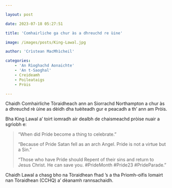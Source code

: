 ```yaml
---

layout: post

date: 2023-07-18 05:27:51

title: 'Comhairliche ga chur às a dhreuchd re ùine'

image: /images/posts/King-Lawal.jpg

author: 'Crìstean MacMhìcheil'

categories:
    - 'An Rìoghachd Aonaichte'
    - 'An t-Saoghal'
    - Creideamh
    - Poileataigs
    - Pròis

---
```


Chaidh Comhairliche Tòraidheach ann an Siorrachd Northampton a chur às a dhreuchd rè ùine as dèidh dha tuèiteadh gur e peacadh a th’ ann am Pròis.

Bha King Lawal a’ toirt iomradh air dealbh de chaismeachd pròise nuair a sgrìobh e:

> “When did Pride become a thing to celebrate.”
>
> “Because of Pride Satan fell as an arch Angel. Pride is not a virtue but a Sin.”
>
> “Those who have Pride should Repent of their sins and return to Jesus Christ. He can save you. #PrideMonth #Pride23 #PrideParade.”

Chaidh Lawal a chasg bho na Tòraidhean fhad ’s a tha Prìomh-oifis Iomairt nan Tòraidhean (CCHQ) a’ dèanamh rannsachaidh.